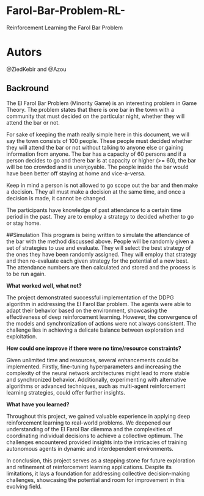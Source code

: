 # Farol-Bar-Problem-RL-
Reinforcement Learning the Farol Bar Problem
# Autors
@ZiedKebir and @Azou
## Backround

The El Farol Bar Problem (Minority Game) is an interesting problem in Game Theory. The problem states that there is one bar in the town with a community that must decided on the particular night, whether they will attend the bar or not.

For sake of keeping the math really simple here in this document, we will say the town consists of 100 people. These people must decided whether they will attend the bar or not without talking to anyone else or gaining information from anyone. The bar has a capacity of 60 persons and if a person decides to go and there bar is at capacity or higher (>= 60), the bar will be too crowded and is unenjoyable. The people inside the bar would have been better off staying at home and vice-a-versa.

Keep in mind a person is not allowed to go scope out the bar and then make a decision. They all must make a decision at the same time, and once a decision is made, it cannot be changed.

The participants have knowledge of past attendance to a certain time period in the past. They are to employ a strategy to decided whether to go or stay home.

##Simulation This program is being written to simulate the attendance of the bar with the method discussed above. People will be randomly given a set of strategies to use and evaluate. They will select the best strategy of the ones they have been randomly assigned. They will employ that strategy and then re-evaluate each given strategy for the potential of a new best. The attendance numbers are then calculated and stored and the process is to be run again.


**What worked well, what not?**

The project demonstrated successful implementation of the DDPG algorithm in addressing the El Farol Bar problem. The agents were able to adapt their behavior based on the environment, showcasing the effectiveness of deep reinforcement learning. However, the convergence of the models and synchronization of actions were not always consistent. The challenge lies in achieving a delicate balance between exploration and exploitation.

**How could one improve if there were no time/resource constraints?**

Given unlimited time and resources, several enhancements could be implemented. Firstly, fine-tuning hyperparameters and increasing the complexity of the neural network architectures might lead to more stable and synchronized behavior. Additionally, experimenting with alternative algorithms or advanced techniques, such as multi-agent reinforcement learning strategies, could offer further insights.

**What have you learned?**

Throughout this project, we gained valuable experience in applying deep reinforcement learning to real-world problems. We deepened our understanding of the El Farol Bar dilemma and the complexities of coordinating individual decisions to achieve a collective optimum. The challenges encountered provided insights into the intricacies of training autonomous agents in dynamic and interdependent environments.

In conclusion, this project serves as a stepping stone for future exploration and refinement of reinforcement learning applications. Despite its limitations, it lays a foundation for addressing collective decision-making challenges, showcasing the potential and room for improvement in this evolving field.

